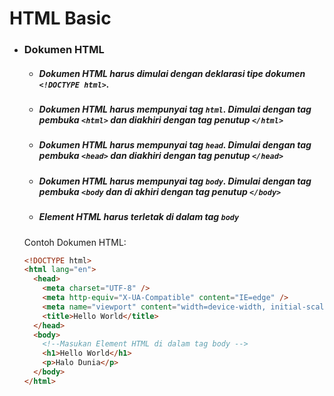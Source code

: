 # HTML Basic

* ### Dokumen HTML
    * ##### Dokumen **HTML** harus dimulai dengan deklarasi tipe dokumen `<!DOCTYPE html>`.
    * ##### Dokumen **HTML** harus mempunyai tag `html`. Dimulai dengan tag pembuka `<html>` dan diakhiri dengan tag penutup  `</html>` 
    * ##### Dokumen **HTML** harus mempunyai tag `head`. Dimulai dengan tag pembuka `<head>` dan diakhiri dengan tag penutup `</head>`
    * ##### Dokumen **HTML** harus mempunyai tag `body`. Dimulai dengan tag pembuka  `<body` dan di akhiri dengan tag penutup `</body>`
    * ##### Element **HTML** harus terletak di dalam tag `body`
    
    Contoh Dokumen HTML:
    ```html
    <!DOCTYPE html>
    <html lang="en">
      <head>
        <meta charset="UTF-8" />
        <meta http-equiv="X-UA-Compatible" content="IE=edge" />
        <meta name="viewport" content="width=device-width, initial-scale=1.0" />
        <title>Hello World</title>
      </head>
      <body>
        <!--Masukan Element HTML di dalam tag body -->
        <h1>Hello World</h1>
        <p>Halo Dunia</p>
      </body>
    </html>
    ```
    
